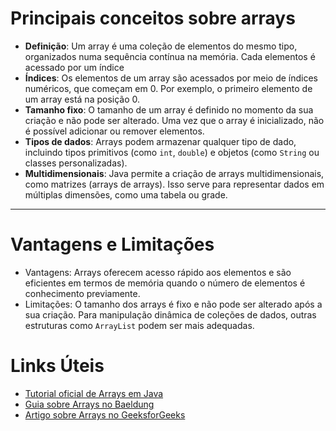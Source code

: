 # Principais conceitos sobre arrays

- **Definição**: Um array é uma coleção de elementos do mesmo tipo, organizados numa sequência contínua na memória. Cada
  elementos é acessado por um índice
- **Índices**: Os elementos de um array são acessados por meio de índices numéricos, que começam em 0. Por exemplo, o
  primeiro elemento de um array está na posição 0.
- **Tamanho fixo**: O tamanho de um array é definido no momento da sua criação e não pode ser alterado. Uma vez que o
  array é inicializado, não é possível adicionar ou remover elementos.
- **Tipos de dados**: Arrays podem armazenar qualquer tipo de dado, incluindo tipos primitivos (como `int`, `double`) e
  objetos (como `String` ou classes personalizadas).
- **Multidimensionais**: Java permite a criação de arrays multidimensionais, como matrizes (arrays de arrays). Isso
  serve para representar dados em múltiplas dimensões, como uma tabela ou grade.

---

# Vantagens e Limitações

- Vantagens: Arrays oferecem acesso rápido aos elementos e são eficientes em termos de memória quando o número de
  elementos é conhecimento previamente.
- Limitações: O tamanho dos arrays é fixo e não pode ser alterado após a sua criação. Para manipulação dinâmica de
  coleções de dados, outras estruturas como `ArrayList` podem ser mais adequadas.

# Links Úteis
- [Tutorial oficial de Arrays em Java](https://docs.oracle.com/javase/tutorial/java/nutsandbolts/arrays.html)
- [Guia sobre Arrays no Baeldung](https://www.baeldung.com/java-arrays-guide)
- [Artigo sobre Arrays no GeeksforGeeks](https://www.geeksforgeeks.org/arrays-in-java/?ref=lbp)